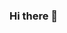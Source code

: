 ### Hi there 👋

<!--
<p align="left"> 
  <img alt="Top Langs" height="150px" src="https://github-readme-stats.vercel.app/api/top-langs/?username=Senki-dayo&layout=compact&show_icons=true" />
  <img alt="github stats" height="150px" src="https://github-readme-stats.vercel.app/api?username=Senki-dayo&show_icons=ture" />
</p>

[![trophy](https://github-profile-trophy.vercel.app/?username=Senki-dayo&column=7
)](https://github.com/ryo-ma/github-profile-trophy)

[![](https://raw.githubusercontent.com/Senki-dayo/Senki-dayo/main/profile-summary-card-output/github/0-profile-details.svg)](https://github.com/vn7n24fzkq/github-profile-summary-cards)
[![](https://raw.githubusercontent.com/Senki-dayo/Senki-dayo/main/profile-summary-card-output/github/1-repos-per-language.svg)](https://github.com/vn7n24fzkq/github-profile-summary-cards) [![](https://raw.githubusercontent.com/Senki-dayo/Senki-dayo/main/profile-summary-card-output/github/2-most-commit-language.svg)](https://github.com/vn7n24fzkq/github-profile-summary-cards)
[![](https://raw.githubusercontent.com/Senki-dayo/Senki-dayo/main/profile-summary-card-output/github/3-stats.svg)](https://github.com/vn7n24fzkq/github-profile-summary-cards) [![](https://raw.githubusercontent.com/Senki-dayo/Senki-dayo/main/profile-summary-card-output/github/4-productive-time.svg)](https://github.com/vn7n24fzkq/github-profile-summary-cards)
-->

<!-- <code><img height="50" src=""></code> -->

<!-- ## Programming Languages
<code><img height="50" src="https://img.icons8.com/fluency/512/c-programming.png"></code>
<code><img height="50" src="https://img.icons8.com/color/512/c-plus-plus-logo.png"></code>
<code><img height="50" src="https://img.icons8.com/color/512/c-sharp-logo.png"></code>
<code><img height="50" src="https://img.icons8.com/color/512/python.png"></code>
<code><img height="50" src="https://img.icons8.com/color/512/php.png"></code>
<code><img height="50" src="https://img.icons8.com/color/512/swift.png"></code>


<code><img height="50" src="https://img.icons8.com/color/512/html-5--v2.png"></code>
<code><img height="50" src="https://img.icons8.com/fluency/512/css3.png"></code>
<code><img height="50" src="https://img.icons8.com/color/512/javascript.png"></code>


<code><img height="50" src="https://img.icons8.com/color/512/typescript.png"></code>
<code><img height="50" src="https://img.icons8.com/color/512/kubernetes.png"></code>
<code><img height="50" src=""></code>
<code><img height="50" src=""></code>
<code><img height="50" src=""></code>

## BI

## Cloud Infra


## APIs
<code><img height="50" src="https://img.icons8.com/color/512/twitter-squared.png"></code>
<code><img height="50" src="https://img.icons8.com/color/512/spotify.png"></code> -->
